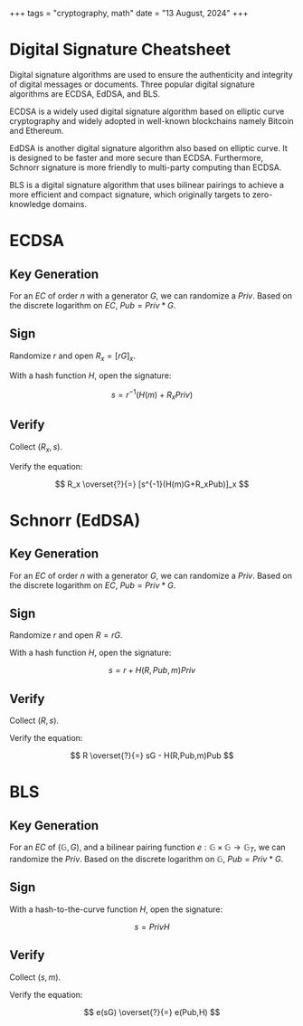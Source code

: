 +++
tags = "cryptography, math"
date = "13 August, 2024"
+++

# Digital Signature Cheatsheet

Digital signature algorithms are used to ensure the authenticity and integrity of digital messages or documents. Three popular digital signature algorithms are ECDSA, EdDSA, and BLS.

ECDSA is a widely used digital signature algorithm based on elliptic curve cryptography and widely adopted in well-known blockchains namely Bitcoin and Ethereum.

EdDSA is another digital signature algorithm also based on elliptic curve. It is designed to be faster and more secure than ECDSA. Furthermore, Schnorr signature is more friendly to multi-party computing than ECDSA.

BLS is a digital signature algorithm that uses bilinear pairings to achieve a more efficient and compact signature, which originally targets to zero-knowledge domains.

# ECDSA

## Key Generation

For an $EC$ of order $n$ with a generator $G$, we can randomize a $Priv$. Based on the discrete logarithm on $EC$, $Pub = Priv*G$.

## Sign

Randomize $r$ and open $R_x=[rG]_x$.

With a hash function $H$, open the signature:

$$
s = r^{-1}(H(m)+R_xPriv)
$$

## Verify

Collect $(R_x,s)$.

Verify the equation:

$$
R_x \overset{?}{=} [s^{-1}(H(m)G+R_xPub)]_x
$$

# Schnorr (EdDSA)

## Key Generation

For an $EC$ of order $n$ with a generator $G$, we can randomize a $Priv$. Based on the discrete logarithm on $EC$, $Pub = Priv*G$.

## Sign

Randomize $r$ and open $R=rG$.

With a hash function $H$, open the signature:

$$
s = r + H(R,Pub,m)Priv
$$

## Verify

Collect $(R,s)$.

Verify the equation:

$$
R \overset{?}{=} sG - H(R,Pub,m)Pub
$$

# BLS

## Key Generation

For an $EC$ of $(\mathbb{G},G)$, and a bilinear pairing function $e: \mathbb{G} \times \mathbb{G} \rightarrow \mathbb{G}_T$, we can randomize the $Priv$. Based on the discrete logarithm on $\mathbb{G}$, $Pub = Priv*G$.

## Sign

With a hash-to-the-curve function $H$, open the signature:

$$
s=PrivH
$$

## Verify

Collect $(s,m)$.

Verify the equation:

$$
e(sG) \overset{?}{=} e(Pub,H)
$$
